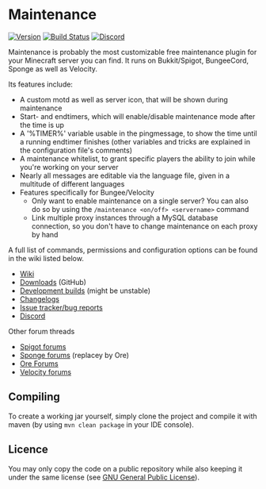 # Maintenance
[![Version](https://img.shields.io/github/release/KennyTV/Maintenance.svg)](https://github.com/KennyTV/Maintenance/releases)
[![Build Status](https://travis-ci.org/KennyTV/Maintenance.svg?branch=master)](https://travis-ci.org/KennyTV/Maintenance)
[![Discord](https://img.shields.io/badge/discord-online-green.svg)](https://discord.gg/vGCUzHq)

Maintenance is probably the most customizable free maintenance plugin for your Minecraft server you can find. It runs on Bukkit/Spigot, BungeeCord, Sponge as well as Velocity.

Its features include:
* A custom motd as well as server icon, that will be shown during maintenance
* Start- and endtimers, which will enable/disable maintenance mode after the time is up
* A '%TIMER%' variable usable in the pingmessage, to show the time until a running endtimer finishes (other variables and tricks are explained in the configuration file's comments)
* A maintenance whitelist, to grant specific players the ability to join while you're working on your server
* Nearly all messages are editable via the language file, given in a multitude of different languages
* Features specifically for Bungee/Velocity
  * Only want to enable maintenance on a single server? You can also do so by using the `/maintenance <on/off> <servername>` command
  * Link multiple proxy instances through a MySQL database connection, so you don't have to change maintenance on each proxy by hand

A full list of commands, permissions and configuration options can be found in the wiki listed below.
* [Wiki](https://github.com/KennyTV/Maintenance/wiki)
* [Downloads](https://github.com/KennyTV/Maintenance/releases) (GitHub)
* [Development builds](https://kennytv.eu/maintenance/snapshot/) (might be unstable)
* [Changelogs](https://github.com/KennyTV/Maintenance/blob/master/.github/CHANGELOG.md)
* [Issue tracker/bug reports](https://github.com/KennyTV/Maintenance/issues)
* [Discord](https://discord.gg/vGCUzHq)

Other forum threads
* [Spigot forums](https://www.spigotmc.org/resources/maintenance.40699/)
* [Sponge forums](https://forums.spongepowered.org/t/maintenance/27421) (replacey by Ore)
* [Ore Forums](https://ore.spongepowered.org/KennyTV/Maintenance)
* [Velocity forums](https://forums.velocitypowered.com/t/maintenance/129)

## Compiling
To create a working jar yourself, simply clone the project and compile it with maven (by using `mvn clean package` in your IDE console).

## Licence
You may only copy the code on a public repository while also keeping it under the same license (see [GNU General Public License](http://www.gnu.org/licenses/gpl-3.0)).